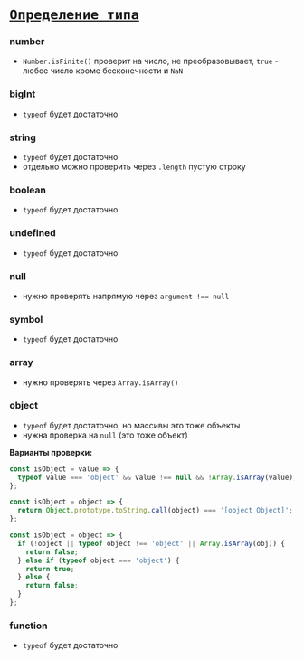 # [`Определение типа`](../index.md)

### number

- `Number.isFinite()` проверит на число, не преобразовывает, `true` - любое число кроме бесконечности и `NaN`

### bigInt

- `typeof` будет достаточно

### string

- `typeof` будет достаточно
- отдельно можно проверить через `.length` пустую строку

### boolean

- `typeof` будет достаточно

### undefined

- `typeof` будет достаточно

### null

- нужно проверять напрямую через `argument !== null`

### symbol

- `typeof` будет достаточно

### array

- нужно проверять через `Array.isArray()`

### object

- `typeof` будет достаточно, но массивы это тоже объекты
- нужна проверка на `null` (это тоже объект)

**Варианты проверки:**

```js
const isObject = value => {
  typeof value === 'object' && value !== null && !Array.isArray(value);
};
```

```js
const isObject = object => {
  return Object.prototype.toString.call(object) === '[object Object]';
};
```

```js
const isObject = object => {
  if (!object || typeof object !== 'object' || Array.isArray(obj)) {
    return false;
  } else if (typeof object === 'object') {
    return true;
  } else {
    return false;
  }
};
```

### function

- `typeof` будет достаточно
